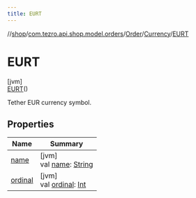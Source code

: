 ```yaml
---
title: EURT
---
```

//[shop](../../../../../index.html)/[com.tezro.api.shop.model.orders](../../../index.html)/[Order](../../index.html)/[Currency](../index.html)/[EURT](index.html)



# EURT



[jvm]\
[EURT](index.html)()



Tether EUR currency symbol.



## Properties


| Name | Summary |
|---|---|
| [name](../-e-t-h/index.html#-372974862%2FProperties%2F-880856229) | [jvm]<br>val [name](../-e-t-h/index.html#-372974862%2FProperties%2F-880856229): [String](https://kotlinlang.org/api/latest/jvm/stdlib/kotlin/-string/index.html) |
| [ordinal](../-e-t-h/index.html#-739389684%2FProperties%2F-880856229) | [jvm]<br>val [ordinal](../-e-t-h/index.html#-739389684%2FProperties%2F-880856229): [Int](https://kotlinlang.org/api/latest/jvm/stdlib/kotlin/-int/index.html) |

